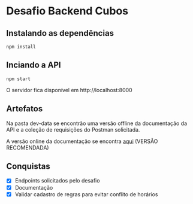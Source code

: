 # Desafio Backend Cubos

## Instalando as dependências

`npm install`

## Inciando a API

`npm start`

O servidor fica disponível em http://localhost:8000

## Artefatos

Na pasta dev-data se encontrão uma versão offline da documentação da API e a coleção de requisições do Postman solicitada.

A versão online da documentação se encontra [aqui](https://app.swaggerhub.com/apis-docs/fernandodmp/ApiDesafioCubos/1.0.0-oas3) (VERSÃO RECOMENDADA)

## Conquistas

- [x] Endpoints solicitados pelo desafio
- [x] Documentação
- [x] Validar cadastro de regras para evitar conflito de horários

